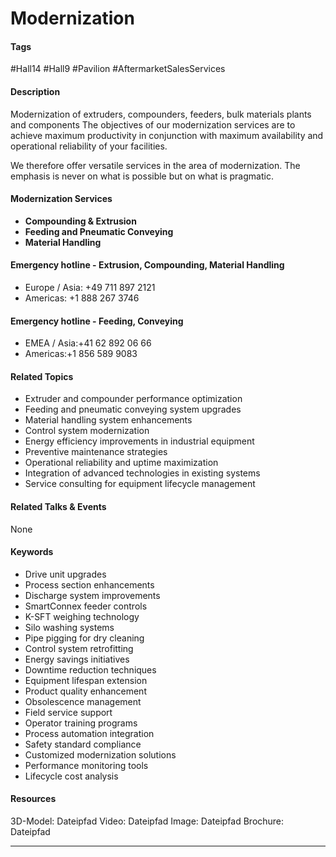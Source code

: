 # Modernization

#### Tags
#Hall14 #Hall9 #Pavilion #AftermarketSalesServices

#### Description
Modernization of extruders, compounders, feeders, bulk materials plants and components
The objectives of our modernization services are to achieve maximum productivity in conjunction with maximum availability and operational reliability of your facilities.

We therefore offer versatile services in the area of modernization. The emphasis is never on what is possible but on what is pragmatic.

#### Modernization Services
- **Compounding & Extrusion**
- **Feeding and Pneumatic Conveying**
- **Material Handling**

#### Emergency hotline - Extrusion, Compounding, Material Handling
- Europe / Asia: +49 711 897 2121
- Americas: +1 888 267 3746

#### Emergency hotline - Feeding, Conveying
- EMEA / Asia:+41 62 892 06 66
- Americas:+1 856 589 9083

#### Related Topics
- Extruder and compounder performance optimization​
- Feeding and pneumatic conveying system upgrades​
- Material handling system enhancements​
- Control system modernization​
- Energy efficiency improvements in industrial equipment​
- Preventive maintenance strategies​
- Operational reliability and uptime maximization​
- Integration of advanced technologies in existing systems​
- Service consulting for equipment lifecycle management​

#### Related Talks & Events
None

#### Keywords
- Drive unit upgrades​
- Process section enhancements​
- Discharge system improvements​
- SmartConnex feeder controls​
- K-SFT weighing technology​
- Silo washing systems​
- Pipe pigging for dry cleaning​
- Control system retrofitting​
- Energy savings initiatives​
- Downtime reduction techniques​
- Equipment lifespan extension​
- Product quality enhancement​
- Obsolescence management​
- Field service support​
- Operator training programs​
- Process automation integration​
- Safety standard compliance​
- Customized modernization solutions​
- Performance monitoring tools​
- Lifecycle cost analysis

#### Resources
3D-Model: Dateipfad 
Video: Dateipfad
Image: Dateipfad
Brochure: Dateipfad

---